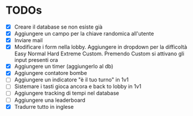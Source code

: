 # TODOs

- [x] Creare il database se non esiste già
- [x] Aggiungere un campo per la chiave randomica all'utente
- [x] Inviare mail
- [x] Modificare i form nella lobby. Aggiungere in dropdown per la difficoltà Easy Normal Hard Extreme Custom. Premendo Custom si attivano gli input presenti ora
- [x] Aggiungere un timer (aggiungerlo al db)
- [x] Aggiungere contatore bombe
- [ ] Aggiungere un indicatore "è il tuo turno" in 1v1
- [ ] Sistemare i tasti gioca ancora e back to lobby in 1v1
- [ ] Aggiungere tracking di tempi nel database
- [ ] Aggiungere una leaderboard
- [x] Tradurre tutto in inglese
